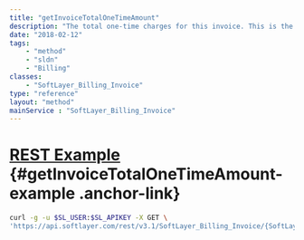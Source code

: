 ```yaml
---
title: "getInvoiceTotalOneTimeAmount"
description: "The total one-time charges for this invoice. This is the sum of one-time charges + setup fees + labor fees. This does not include taxes."
date: "2018-02-12"
tags:
    - "method"
    - "sldn"
    - "Billing"
classes:
    - "SoftLayer_Billing_Invoice"
type: "reference"
layout: "method"
mainService : "SoftLayer_Billing_Invoice"
---
```


# [REST Example](#getInvoiceTotalOneTimeAmount-example) <a href="/article/rest/"><i class="fas fa-question"></i></a> {#getInvoiceTotalOneTimeAmount-example .anchor-link} 
```bash
curl -g -u $SL_USER:$SL_APIKEY -X GET \
'https://api.softlayer.com/rest/v3.1/SoftLayer_Billing_Invoice/{SoftLayer_Billing_InvoiceID}/getInvoiceTotalOneTimeAmount'
```
